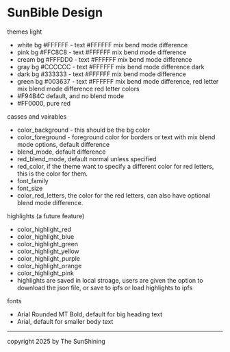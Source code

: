 # SunBible Design

themes
light
- white bg #FFFFFF - text #FFFFFF mix bend mode difference
- pink bg #FFC8C8 - text #FFFFFF mix bend mode difference
- cream bg #FFFDD0 - text #FFFFFF mix bend mode difference
- gray bg #CCCCCC - text #FFFFFF mix bend mode difference
dark
- dark bg #333333 - text #FFFFFF mix bend mode difference
- green bg #003637 - text #FFFFFF mix bend mode difference, red letter mix blend mode difference
red letter colors
- #F94B4C default, and no blend mode
- #FF0000, pure red

casses and vairables
- color_background - this should be the bg color
- color_foreground - foreground color for borders or text with mix blend mode options, default difference
- blend_mode, default difference
- red_blend_mode, default normal unless specified
- red_color, if the theme want to specify a different color for red letters, this is the color for them.
- font_family
- font_size
- color_red_letters, the color for the red letters, can also have optional blend mode difference.

highlights (a future feature)
- color_highlight_red
- color_highlight_blue
- color_highlight_green
- color_highlight_yellow
- color_highlight_purple
- color_highlight_orange
- color_highlight_pink
- highlights are saved in local stroage, users are given the option to download the json file, or save to ipfs or load highlights to ipfs

fonts
- Arial Rounded MT Bold, default for big heading text
- Arial, default for smaller body text


---


copyright 2025 by The SunShining